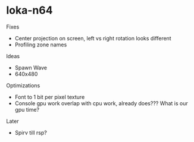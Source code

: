 # loka-n64

Fixes
- Center projection on screen, left vs right rotation looks different
- Profiling zone names

Ideas
- Spawn Wave
- 640x480

Optimizations
- Font to 1 bit per pixel texture
- Console gpu work overlap with cpu work, already does??? What is our gpu time?

Later
- Spirv till rsp?